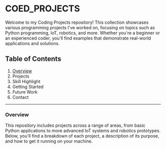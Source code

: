# COED_PROJECTS
Welcome to my Coding Projects repository! This collection showcases various programming projects I've worked on, focusing on topics such as Python programming, IoT, robotics, and more. Whether you're a beginner or an experienced coder, you'll find examples that demonstrate real-world applications and solutions.

## Table of Contents
1. [Overview](#overview)
2. Projects
3. Skill Highlight
4. Getting Started
5. Future Work
6. Contact
_________________________________________________________________________________________________________________________
### Overview
This repository includes projects across a range of areas, from basic Python applications to more advanced IoT systems and robotics prototypes. Below, you'll find a breakdown of each project, a description of its purpose, and how to get it running on your machine.
